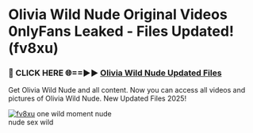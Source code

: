 # Olivia Wild Nude Original Videos 0nlyFans Leaked - Files Updated! (fv8xu)

<h3>🔴 CLICK HERE 🌐==►► <a href="https://tinyurl.com/yrmya6cz" rel="nofollow">Olivia Wild Nude Updated Files</a></h3>

Get Olivia Wild Nude and all content. Now you can access all videos and pictures of Olivia Wild Nude. New Updated Files 2025!

[![fv8xu](https://i.imgur.com/FMdXYCs.gif)](https://tinyurl.com/yrmya6cz)
one wild moment nude<br>
nude sex wild